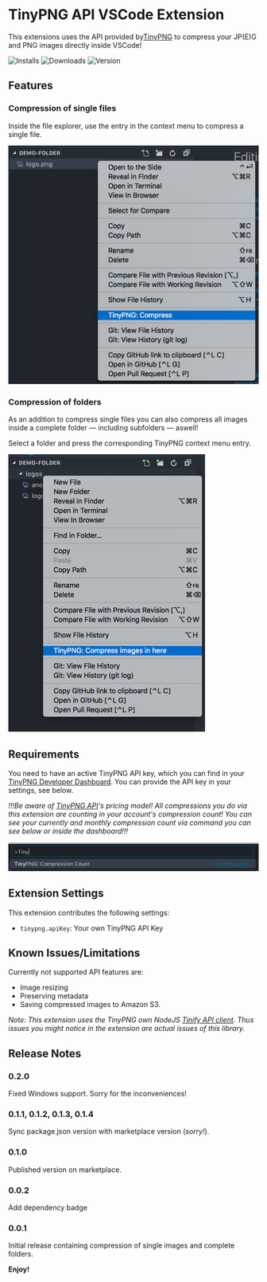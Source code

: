 # TinyPNG API VSCode Extension

This extensions uses the API provided by[TinyPNG](https://tinypng.com/developers) to compress your JP(E)G and PNG images directly inside VSCode!

![Installs](https://badgen.net/vs-marketplace/i/andi1984.tinypng)
![Downloads](https://badgen.net/vs-marketplace/d/andi1984.tinypng)
![Version](https://badgen.net/vs-marketplace/v/andi1984.tinypng)

## Features

### Compression of single files

Inside the file explorer, use the entry in the context menu to compress a single file.

![Context menu for single file compression](images/compress-single-file.png)

### Compression of folders

As an addition to compress single files you can also compress all images inside a complete folder — including subfolders — aswell!

Select a folder and press the corresponding TinyPNG context menu entry.

![Context menu for a complete folder](images/compress-folder.png)

## Requirements

You need to have an active TinyPNG API key, which you can find in your [TinyPNG Developer Dashboard](https://tinypng.com/dashboard/developers). You can provide the API key in your settings, see below.

_!!!Be aware of [TinyPNG API](https://tinypng.com/developers)'s pricing model! All compressions you do via this extension are counting in your account's compression count! You can see your currently and monthly compression count via command you can see below or inside the dashboard!!!_

![Compression Count command](images/compression-count.png)

## Extension Settings

This extension contributes the following settings:

-   `tinypng.apiKey`: Your own TinyPNG API Key

## Known Issues/Limitations

Currently not supported API features are:

-   Image resizing
-   Preserving metadata
-   Saving compressed images to Amazon S3.

_Note: This extension uses the TinyPNG own NodeJS [Tinify API client](https://github.com/tinify/tinify-nodejs). Thus issues you might notice in the extension are actual issues of this library._

## Release Notes

### 0.2.0

Fixed Windows support. Sorry for the inconveniences!

### 0.1.1, 0.1.2, 0.1.3, 0.1.4

Sync package.json version with marketplace version (_sorry!_).

### 0.1.0

Published version on marketplace.

### 0.0.2

Add dependency badge

### 0.0.1

Initial release containing compression of single images and complete folders.

**Enjoy!**
